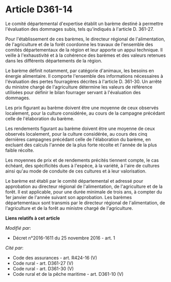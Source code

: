 # Article D361-14

Le comité départemental d'expertise établit un barème destiné à permettre l'évaluation des dommages subis, tels qu'indiqués à
l'article D. 361-27. 

Pour l'établissement de ces barèmes, le directeur régional de l'alimentation, de l'agriculture et de la forêt coordonne les
travaux de l'ensemble des comités départementaux de la région et leur apporte un appui technique. Il veille à l'exhaustivité
et à la cohérence des barèmes et des valeurs retenues dans les différents départements de la région. 

Le barème définit notamment, par catégorie d'animaux, les besoins en énergie alimentaire. Il comporte l'ensemble des
informations nécessaires à l'évaluation des pertes fourragères décrites à l'article D. 361-30. Un arrêté du ministre chargé
de l'agriculture détermine les valeurs de référence utilisées pour définir le bilan fourrager servant à l'évaluation des
dommages. 

Les prix figurant au barème doivent être une moyenne de ceux observés localement, pour la culture considérée, au cours de la
campagne précédant celle de l'élaboration du barème. 

Les rendements figurant au barème doivent être une moyenne de ceux observés localement, pour la culture considérée, au cours
des cinq dernières campagnes précédant celle de l'élaboration du barème, en excluant des calculs l'année de la plus forte
récolte et l'année de la plus faible récolte. 

Les moyennes de prix et de rendements précités tiennent compte, le cas échéant, des spécificités dues à l'espèce, à la
variété, à l'aire de cultures ainsi qu'au mode de conduite de ces cultures et à leur valorisation. 

Le barème est établi par le comité départemental et adressé pour approbation au directeur régional de l'alimentation, de
l'agriculture et de la forêt. Il est applicable, pour une durée minimale de trois ans, à compter du 1er janvier de l'année
suivant son approbation. Les barèmes départementaux sont transmis par le directeur régional de l'alimentation, de
l'agriculture et de la forêt au ministre chargé de l'agriculture.

**Liens relatifs à cet article**

_Modifié par_:

  - Décret n°2016-1611 du 25 novembre 2016 - art. 1

_Cité par_:

  - Code des assurances - art. R424-16 (V)
  - Code rural - art. D361-27 (V)
  - Code rural - art. D361-30 (V)
  - Code rural et de la pêche maritime - art. D361-10 (V)
